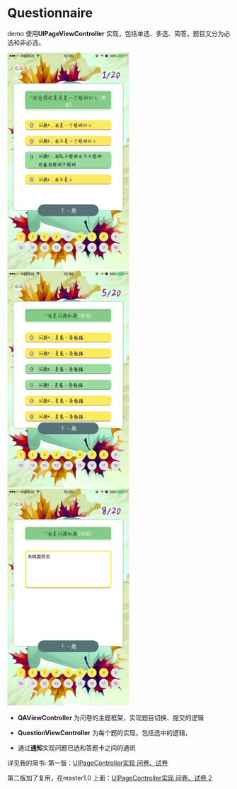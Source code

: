# Questionnaire

demo 使用**UIPageViewController** 实现，包括单选、多选、简答，题目又分为必选和非必选。

<img src="https://github.com/Kaizi-oo/Questionnaire/raw/master/ScreenShots/IMG_2929.jpg" alt="alt text" title="Title" width="275"/><img src="https://github.com/Kaizi-oo/Questionnaire/raw/master/ScreenShots/IMG_2930.jpg" alt="alt text" title="Title" width="275"/><img src="https://github.com/Kaizi-oo/Questionnaire/raw/master/ScreenShots/IMG_2931.jpg" alt="alt text" title="Title" width="275"/>

* **QAViewController** 为问卷的主题框架，实现题目切换、提交的逻辑

* **QuestionViewController** 为每个题的实现，包括选中的逻辑，

* 通过**通知**实现问题已选和答题卡之间的通讯

详见我的简书:
第一版：[UIPageController实现 问卷、试卷](http://www.jianshu.com/p/776d6b71071e)

第二版加了复用，在master1.0 上面：[UIPageController实现 问卷、试卷 2](http://www.jianshu.com/p/5b0faca44624)
